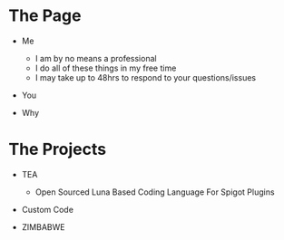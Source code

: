 # The Page
- Me
   * I am by no means a professional
   * I do all of these things in my free time
   * I may take up to 48hrs to respond to your questions/issues

- You

- Why


# The Projects
- TEA
   * Open Sourced Luna Based Coding Language For Spigot Plugins
- Custom Code

- ZIMBABWE
